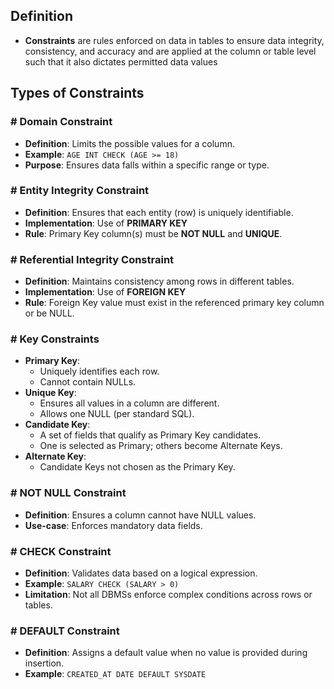 ## **Definition**

- **Constraints** are rules enforced on data in tables to ensure data integrity, consistency, and accuracy and are applied at the column or table level such that it also dictates permitted data values

## **Types of Constraints**

### **# Domain Constraint**

- **Definition**: Limits the possible values for a column.
- **Example**: `AGE INT CHECK (AGE >= 18)`
- **Purpose**: Ensures data falls within a specific range or type.

### **# Entity Integrity Constraint**

- **Definition**: Ensures that each entity (row) is uniquely identifiable.
- **Implementation**: Use of **PRIMARY KEY**
- **Rule**: Primary Key column(s) must be **NOT NULL** and **UNIQUE**.

### **# Referential Integrity Constraint**

- **Definition**: Maintains consistency among rows in different tables.
- **Implementation**: Use of **FOREIGN KEY**
- **Rule**: Foreign Key value must exist in the referenced primary key column or be NULL.

### **# Key Constraints**

- **Primary Key**:
    - Uniquely identifies each row.
    - Cannot contain NULLs.
- **Unique Key**:
    - Ensures all values in a column are different.
    - Allows one NULL (per standard SQL).
- **Candidate Key**:
    - A set of fields that qualify as Primary Key candidates.
    - One is selected as Primary; others become Alternate Keys.
- **Alternate Key**:
    - Candidate Keys not chosen as the Primary Key.

### **# NOT NULL Constraint**

- **Definition**: Ensures a column cannot have NULL values.
- **Use-case**: Enforces mandatory data fields.

### **# CHECK Constraint**

- **Definition**: Validates data based on a logical expression.
- **Example**: `SALARY CHECK (SALARY > 0)`
- **Limitation**: Not all DBMSs enforce complex conditions across rows or tables.

### **# DEFAULT Constraint**

- **Definition**: Assigns a default value when no value is provided during insertion.
- **Example**: `CREATED_AT DATE DEFAULT SYSDATE`
